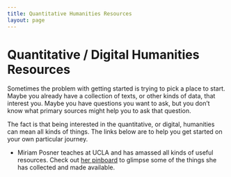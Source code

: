 ```yaml
---
title: Quantitative Humanities Resources
layout: page
---
```


# Quantitative / Digital Humanities Resources

Sometimes the problem with getting started is trying to pick a place to start. Maybe you already have a collection of texts, or other kinds of data, that interest you. Maybe you have questions you want to ask, but you don’t know what primary sources might help you to ask that question. 

The fact is that being interested in the quantitative, or digital, humanities can mean all kinds of things. The links below are to help you get started on your own particular journey.

- Miriam Posner teaches at UCLA and has amassed all kinds of useful resources. Check out [her pinboard](https://pinboard.in/u:miriamposner) to glimpse some of the things she has collected and made available.
